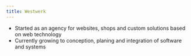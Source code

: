 ```yaml
---
title: Westwerk
---
```


- Started as an agency for websites, shops and custom solutions based on web technology
- Currently growing to conception, planing and integration of software and systems
